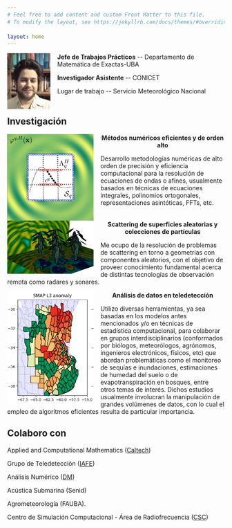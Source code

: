 ```yaml
---
# Feel free to add content and custom Front Matter to this file.
# To modify the layout, see https://jekyllrb.com/docs/themes/#overriding-theme-defaults

layout: home
---
```


<img src="images/face2020.jpeg" width=100 height=auto align=center style="float:left; margin-right: 16px;">
<p><b>Jefe de Trabajos Prácticos</b> -- Departamento de Matemática de Exactas-UBA</p>
<p> <b>Investigador Asistente </b> -- CONICET </p>
<p> Lugar de trabajo -- Servicio Meteorológico Nacional</p>
<p style="clear:left;"></p>

## Investigación

<img src="images/field_approx.png" width=200px height=auto align=center style="float:left; margin-right: 16px;">
<p align="center"><b> Métodos numéricos eficientes y de orden alto </b> </p>
<p> Desarrollo metodologías numéricas de alto orden de precisión y eficiencia computacional para la resolución de ecuaciones de ondas o afines, usualmente basados en técnicas de ecuaciones integrales, polinomios ortogonales, representaciones asintóticas, FFTs, etc. </p>
<p style="clear:left;"></p>

<img src="images/palmeras_zoom.png" width=200px height=auto align=center style="float:left; margin-right: 16px;">
<p align="center"><b> Scattering de superficies aleatorias y colecciones de partículas </b> </p>
<p> Me ocupo de la resolución de problemas de scattering en torno a geometrías con componentes aleatorios, con el objetivo de proveer conocimiento fundamental acerca de distintas tecnologías de observación remota como radares y sonares.</p>
<p style="clear:left;"></p>

<img src="images/sensordata.png" width=200px height=auto align=center style="float:left; margin-right: 16px;">
<p align="center"><b> Análisis de datos en teledetección </b> </p>
<p>  Utilizo diversas herramientas, ya sea basadas en los modelos antes mencionados y/o en técnicas de estadística computacional, para colaborar en grupos interdisciplinarios (conformados por biólogos, meteorólogos, agrónomos, ingenieros electrónicos, físicos, etc) que abordan  problemáticas como el monitoreo de sequías e inundaciones, estimaciones de humedad del suelo o de evapotranspiración en bosques, entre otros temas de interés. Dichos estudios usualmente involucran la manipulación de grandes volúmenes de datos, con lo cual el empleo de algoritmos eficientes resulta de particular importancia.  </p>
<p style="clear:left;"></p>

## Colaboro con

<p>Applied and Computational Mathematics (<a href="http://www.its.caltech.edu/~obruno/">Caltech</a>)</p>

<p>Grupo de Teledetección (<a href="http://www.iafe.uba.ar/wordpress/">IAFE</a>)</p>

<p>Análisis Numérico (<a href="http://mate.dm.uba.ar/~rduran/research_group/participants.html">DM</a>) </p>

<p>Acústica Submarina (Senid) </p>

<p>Agrometeorología (FAUBA).</p>

<p>Centro de Simulación Computacional - Área de Radiofrecuencia (<a href="http://csc.conicet.gov.ar/">CSC</a>)</p>


